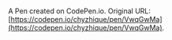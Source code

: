 # 

A Pen created on CodePen.io. Original URL: [https://codepen.io/chyzhique/pen/VwqGwMa](https://codepen.io/chyzhique/pen/VwqGwMa).

